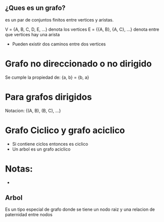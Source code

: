 ## ¿Ques es un grafo?


es un par de conjuntos finitos entre vertices y aristas.

V = {A, B, C, D, E, ...} denota los vertices
E = {{A, B}, {A, C}, ...} denota entre que vertices hay una arista

- Pueden existir dos caminos entre dos vertices

# Grafo no direccionado o no dirigido

Se cumple la propiedad de: {a, b} = {b, a}

# Para grafos dirigidos

Notacion: {(A, B), (B, C), ...}

# Grafo Ciclico y grafo aciclico

- Si contiene ciclos entonces es ciclico
- Un arbol es un grafo aciclico


# Notas:
- 


## Arbol

Es un tipo especial de grafo donde se tiene un nodo raiz y una relacion de paternidad entre nodos
